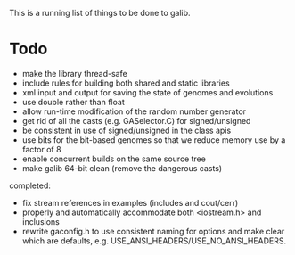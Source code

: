 This is a running list of things to be done to galib.

# Todo #

- make the library thread-safe
- include rules for building both shared and static libraries
- xml input and output for saving the state of genomes and evolutions
- use double rather than float
- allow run-time modification of the random number generator
- get rid of all the casts (e.g. GASelector.C) for signed/unsigned
- be consistent in use of signed/unsigned in the class apis
- use bits for the bit-based genomes so that we reduce memory use
    by a factor of 8
- enable concurrent builds on the same source tree
- make galib 64-bit clean (remove the dangerous casts)

completed:

- fix stream references in examples (includes and cout/cerr)
- properly and automatically accommodate both <iostream.h> and
    <iostream> inclusions
- rewrite gaconfig.h to use consistent naming for options and make clear which
    are defaults, e.g. USE_ANSI_HEADERS/USE_NO_ANSI_HEADERS.
